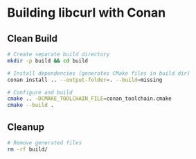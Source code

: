# Building libcurl with Conan

## Clean Build
```bash
# Create separate build directory
mkdir -p build && cd build

# Install dependencies (generates CMake files in build dir)
conan install .. --output-folder=. --build=missing

# Configure and build
cmake .. -DCMAKE_TOOLCHAIN_FILE=conan_toolchain.cmake
cmake --build .
```

## Cleanup
```bash
# Remove generated files
rm -rf build/
```



